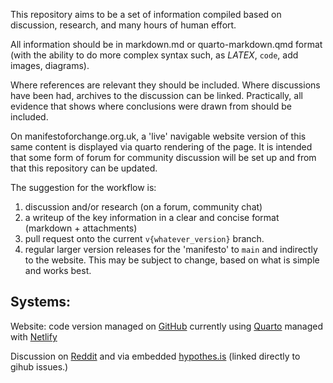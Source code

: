 This repository aims to be a set of information compiled based on discussion, research, and many hours of human effort.

All information should be in markdown.md or quarto-markdown.qmd format (with the ability to do more complex syntax such, as $LATEX$,  `code`, add images, diagrams). 

Where references are relevant they should be included. Where discussions have been had, archives to the discussion can be linked. Practically, all evidence that shows where conclusions were drawn from should be included.

On manifestoforchange.org.uk, a 'live' navigable website version of this same content is  displayed via quarto rendering of the page. It is intended that some form of forum for community discussion will be set up and from that this repository can be updated.

The suggestion for the workflow is:
1. discussion and/or research (on a forum, community chat)
2. a writeup of the key information in a clear and concise format (markdown + attachments)
3. pull request onto the current `v{whatever_version}` branch.
4. regular larger version releases for the 'manifesto' to `main` and indirectly to the website.
This may be subject to change, based on what is simple and works best.

## Systems:
Website: code version managed on [GitHub](https://github.com/alexander-dast/manifestoforchange) currently using [Quarto](https://quarto.org) managed with [Netlify](https://netlify.com)

Discussion on [Reddit](https://reddit.com/r/manifestoforchange) and via embedded [hypothes.is](https://hypothes.is) (linked directly to gihub issues.)




